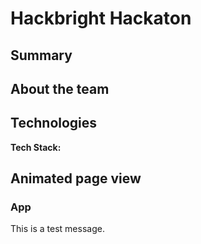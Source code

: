 # Hackbright Hackaton 

## Summary



## About the team


## Technologies

**Tech Stack:**






## Animated page view
### App

This is a test message.